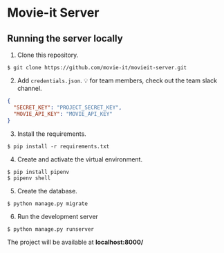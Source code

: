# Movie-it Server

## Running the server locally
1. Clone this repository.
```terminal
$ git clone https://github.com/movie-it/movieit-server.git
```
2. Add `credentials.json`.
:bulb: for team members, check out the team slack channel.
```json
{
  "SECRET_KEY": "PROJECT_SECRET_KEY",
  "MOVIE_API_KEY": "MOVIE_API_KEY"
}
```
3. Install the requirements.
```terminal
$ pip install -r requirements.txt
```
4. Create and activate the virtual environment.
```terminal
$ pip install pipenv
$ pipenv shell
```
5. Create the database.
```terminal
$ python manage.py migrate
```
6. Run the development server
```terminal
$ python manage.py runserver
```

The project will be available at **localhost:8000/**
